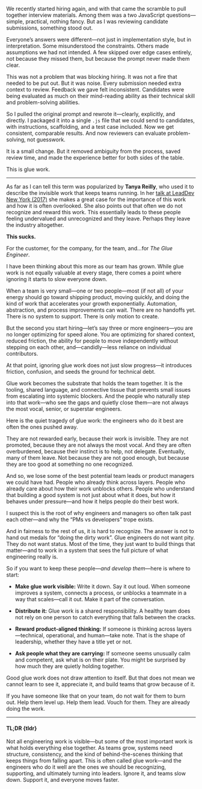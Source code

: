 <!-- [TLDR](#tldr) -->

We recently started hiring again, and with that came the scramble to pull together interview materials. Among them was a two JavaScript questions—simple, practical, nothing fancy. But as I was reviewing candidate submissions, something stood out.

Everyone’s answers were different—not just in implementation style, but in interpretation. Some misunderstood the constraints. Others made assumptions we had not intended. A few skipped over edge cases entirely, not because they missed them, but because the prompt never made them clear.

This was not a problem that was blocking hiring. It was not a fire that needed to be put out. But it was noise. Every submission needed extra context to review. Feedback we gave felt inconsistent. Candidates were being evaluated as much on their mind-reading ability as their technical skill and problem-solving abilities.

So I pulled the original prompt and rewrote it—clearly, explicitly, and directly. I packaged it into a single `.js` file that we could send to candidates, with instructions, scaffolding, and a test case included. Now we get consistent, comparable results. And now reviewers can evaluate problem-solving, not guesswork.

It is a small change. But it removed ambiguity from the process, saved review time, and made the experience better for both sides of the table.

This is glue work.

---

As far as I can tell this term was popularized by **Tanya Reilly**, who used it to describe the invisible work that keeps teams running. In her [talk at LeadDev New York (2017)](https://www.youtube.com/watch?v=KClAPipnKqw) she makes a great case for the importance of this work and how it is often overlooked. She also points out that often we do not recognize and reward this work. This essentially leads to these people feeling undervalued and unrecognized and they leave. Perhaps they leave the industry altogether.

**This sucks.**

For the customer, for the company, for the team, and...for *The Glue Engineer*.

I have been thinking about this more as our team has grown. While glue work is not equally valuable at every stage, there comes a point where ignoring it starts to slow everyone down.

When a team is very small—one or two people—most (if not all) of your energy should go toward shipping product, moving quickly, and doing the kind of work that accelerates your growth exponentially. Automation, abstraction, and process improvements can wait. There are no handoffs yet. There is no system to support. There is only motion to create.

But the second you start hiring—let’s say three or more engineers—you are no longer optimizing for speed alone. You are optimizing for shared context, reduced friction, the ability for people to move independently without stepping on each other, and—candidly—less reliance on individual contributors.

At that point, ignoring glue work does not just slow progress—it introduces friction, confusion, and seeds the ground for technical debt.

Glue work becomes the substrate that holds the team together. It is the tooling, shared language, and connective tissue that prevents small issues from escalating into systemic blockers. And the people who naturally step into that work—who see the gaps and quietly close them—are not always the most vocal, senior, or superstar engineers.

Here is the quiet tragedy of glue work: the engineers who do it best are often the ones pushed away.

They are not rewarded early, because their work is invisible. They are not promoted, because they are not always the most vocal. And they are often overburdened, because their instinct is to help, not delegate. Eventually, many of them leave. Not because they are not good enough, but because they are too good at something no one recognized.

And so, we lose some of the best potential team leads or product managers we could have had. People who already think across layers. People who already care about how their work unblocks others. People who understand that building a good system is not just about what it does, but how it behaves under pressure—and how it helps people do their best work.

I suspect this is the root of why engineers and managers so often talk past each other—and why the “PMs vs developers” trope exists.

And in fairness to the rest of us, it is hard to recognize. The answer is not to hand out medals for “doing the dirty work”. Glue engineers do not want pity. They do not want status. Most of the time, they just want to build things that matter—and to work in a system that sees the full picture of what engineering really is.

So if you want to keep these people—*and develop them*—here is where to start:

- **Make glue work visible:** Write it down. Say it out loud. When someone improves a system, connects a process, or unblocks a teammate in a way that scales—call it out. Make it part of the conversation.

- **Distribute it:** Glue work is a shared responsibility. A healthy team does not rely on one person to catch everything that falls between the cracks.

- **Reward product-aligned thinking:** If someone is thinking across layers—technical, operational, and human—take note. That is the shape of leadership, whether they have a title yet or not.

- **Ask people what they are carrying:** If someone seems unusually calm and competent, ask what is on their plate. You might be surprised by how much they are quietly holding together.

Good glue work does not draw attention to itself. But that does not mean we cannot learn to see it, appreciate it, and build teams that grow because of it.

If you have someone like that on your team, do not wait for them to burn out. Help them level up. Help them lead. Vouch for them. They are already doing the work.

---

#### TL;DR {tldr}

Not all engineering work is visible—but some of the most important work is what holds everything else together. As teams grow, systems need structure, consistency, and the kind of behind-the-scenes thinking that keeps things from falling apart. This is often called glue work—and the engineers who do it well are the ones we should be recognizing, supporting, and ultimately turning into leaders. Ignore it, and teams slow down. Support it, and everyone moves faster.